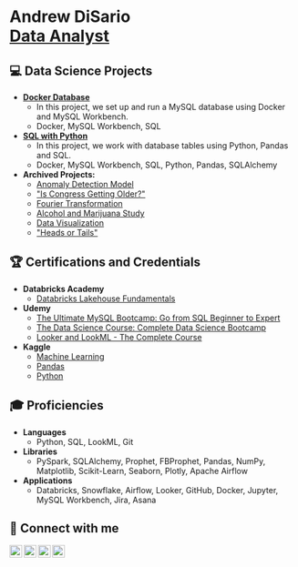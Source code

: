 <h1>Andrew DiSario <br/>
<a href="https://www.linkedin.com/in/andrew-disario/">Data Analyst</a>


<h2>💻 Data Science Projects </h2>


- <b>[Docker Database](https://github.com/andrew-disario/docker-database)</b>
  - In this project, we set up and run a MySQL database using Docker and MySQL Workbench.
  - Docker, MySQL Workbench, SQL
- <b>[SQL with Python](https://github.com/andrew-disario/sql-with-python)</b>
  - In this project, we work with database tables using Python, Pandas and SQL.
  - Docker, MySQL Workbench, SQL, Python, Pandas, SQLAlchemy
- <b>Archived Projects:</b>
  - [Anomaly Detection Model](https://github.com/andrew-disario/anomaly-detction-model/) 
  - ["Is Congress Getting Older?"](https://github.com/andrew-disario/is-congress-getting-older)
  - [Fourier Transformation](https://github.com/andrew-disario/fourier-transformation) 
  - [Alcohol and Marijuana Study](https://github.com/andrew-disario/alcohol-and-marijuana-study)
  - [Data Visualization](https://github.com/andrew-disario/data-visualization)
  - ["Heads or Tails"](https://github.com/andrew-disario/heads-or-tails) 


<h2>🏆 Certifications and Credentials </h2>

- <b> Databricks Academy </b>
  - [Databricks Lakehouse Fundamentals](https://credentials.databricks.com/e222513d-37e7-47f3-af43-9b12641fdea7)
- <b> Udemy </b>
  - [The Ultimate MySQL Bootcamp: Go from SQL Beginner to Expert](https://www.udemy.com/certificate/UC-3a42f5f2-3b30-47dc-a05a-efee049712af/)
  - [The Data Science Course: Complete Data Science Bootcamp](https://www.udemy.com/certificate/UC-a9623e85-b4af-4fde-addf-98dfe062ee55/)
  - [Looker and LookML - The Complete Course](https://www.udemy.com/certificate/UC-0190f1b7-1a93-4fba-82c7-6e48a5a227b2/)
- <b> Kaggle </b>
  - [Machine Learning](https://www.kaggle.com/learn/certification/drewdisario/intro-to-machine-learning)
  - [Pandas](https://www.kaggle.com/learn/certification/drewdisario/pandas)
  - [Python](https://www.kaggle.com/learn/certification/drewdisario/python)
  

<h2>🎓 Proficiencies </h2>

- <b> Languages </b>
  - Python, SQL, LookML, Git
- <b> Libraries </b>
  - PySpark, SQLAlchemy, Prophet, FBProphet, Pandas, NumPy, Matplotlib, Scikit-Learn, Seaborn, Plotly, Apache Airflow
- <b> Applications </b>
  - Databricks, Snowflake, Airflow, Looker, GitHub, Docker, Jupyter, MySQL Workbench, Jira, Asana
 

<h2>📱 Connect with me </h2>

[<img align="left" alt="Andrew DiSario | Email" width="22px" src="https://cdn.jsdelivr.net/npm/simple-icons@3.13.0/icons/gmail.svg" />][gmail]
[<img align="left" alt="Andrew DiSario | LinkedIn" width="22px" src="https://cdn.jsdelivr.net/npm/simple-icons@v3/icons/linkedin.svg" />][linkedin]
[<img align="left" alt="Andrew DiSario | Instagram" width="22px" src="https://cdn.jsdelivr.net/npm/simple-icons@v3/icons/instagram.svg" />][instagram]
[<img align="left" alt="Andrew DiSario | Discord" width="22px" src="https://cdn.jsdelivr.net/npm/simple-icons@3.13.0/icons/discord.svg" />][discord]

[gmail]: mailto:awd5143@gmail.com
[linkedin]: https://www.linkedin.com/in/andrew-disario/
[instagram]: https://www.instagram.com/drewdisario/
[discord]: https://discord.gg/FTMHHYZc

<!--
**joshmadakor1/joshmadakor1** is a ✨ _special_ ✨ repository because its `README.md` (this file) appears on your GitHub profile.

Here are some ideas to get you started:

- 🔭 I’m currently working on ...
- 🌱 I’m currently learning ...
- 👯 I’m looking to collaborate on ...
- 🤔 I’m looking for help with ...
- 💬 Ask me about ...
- 📫 How to reach me: ...
- 😄 Pronouns: ...
- ⚡ Fun fact: ...
-->
